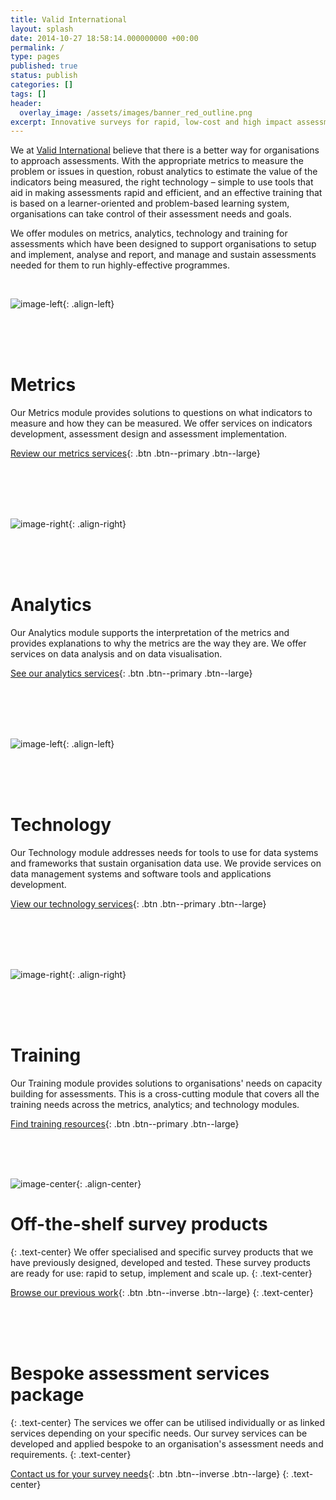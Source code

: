 ```yaml
---
title: Valid International
layout: splash
date: 2014-10-27 18:58:14.000000000 +00:00
permalink: /
type: pages
published: true
status: publish
categories: []
tags: []
header:
  overlay_image: /assets/images/banner_red_outline.png
excerpt: Innovative surveys for rapid, low-cost and high impact assessments
---
```


We at [Valid International](http://www.validinternational.org) believe that there is a better way for organisations to approach assessments. With the appropriate metrics to measure the problem or issues in question, robust analytics to estimate the value of the indicators being measured, the right technology – simple to use tools that aid in making assessments rapid and efficient, and an effective training that is based on a learner-oriented and problem-based learning system, organisations can take control of their assessment needs and goals.

We offer modules on metrics, analytics, technology and training for assessments which have been designed to support organisations to setup and implement, analyse and report, and manage and sustain assessments needed for them to run highly-effective programmes.

<br/>

![image-left](/assets/images/metrics_hex_colour_small.png){: .align-left}

<br/>
<br/>
<br/>

# Metrics
Our Metrics module provides solutions to questions on what indicators to measure and how they can be measured. We offer services on indicators development, assessment design and assessment implementation.

[Review our metrics services](/modules/metrics/){: .btn .btn--primary .btn--large}

<br/>
<br/>
<br/>

<br/>

![image-right](/assets/images/analytics_hex_colour_small.png){: .align-right}

<br/>
<br/>
<br/>

# Analytics
Our Analytics module supports the interpretation of the metrics and provides explanations to why the metrics are the way they are. We offer services on data analysis and on data visualisation.

[See our analytics services](/modules/analytics/){: .btn .btn--primary .btn--large}

<br/>
<br/>
<br/>

<br/>

![image-left](/assets/images/technology_hex_colour_small.png){: .align-left}

<br/>
<br/>
<br/>

# Technology
Our Technology module addresses needs for tools to use for data systems and frameworks that sustain organisation data use. We provide services on data management systems and software tools and applications development.

[View our technology services](/modules/technology/){: .btn .btn--primary .btn--large}

<br/>
<br/>
<br/>

<br/>

![image-right](/assets/images/training_hex_colour_small.png){: .align-right}

<br/>
<br/>
<br/>

# Training
Our Training module provides solutions to organisations' needs on capacity building for assessments. This is a cross-cutting module that covers all the training needs across the metrics, analytics; and technology modules.

[Find training resources](/modules/training/){: .btn .btn--primary .btn--large}

<br/>
<br/>
<br/>

![image-center](/assets/images/shelf_hex_small.png){: .align-center}

# Off-the-shelf survey products
{: .text-center}
We offer specialised and specific survey products that we have previously designed, developed and tested. These survey products are ready for use: rapid to setup, implement and scale up.
{: .text-center}

[Browse our previous work](/projects/){: .btn .btn--inverse .btn--large}
{: .text-center}

<br/>
<br/>
<br/>

# Bespoke assessment services package
{: .text-center}
The services we offer can be utilised individually or as linked services depending on your specific needs. Our survey services can be developed and applied bespoke to an organisation's assessment needs and requirements.
{: .text-center}

[Contact us for your survey needs](/contact/){: .btn .btn--inverse .btn--large}
{: .text-center}


<br/>
<br/>

